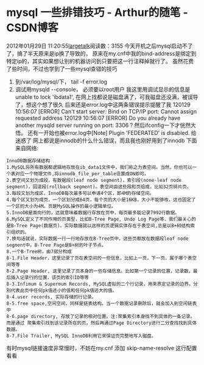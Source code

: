 # mysql 一些排错技巧 - Arthur的随笔 - CSDN博客
2012年01月29日 11:20:55[largetalk](https://me.csdn.net/largetalk)阅读数：3155
今天开机之后mysql启动不了了，搞了半天原来是ip换了导致的， 原来在my.cnf中我的bind-address是绑定到特定ip的，其实如果想让别的机器访问到只要把这一行注释掉就行了。
虽然花费了些时间，不过也学到了一些mysql查错的技巧
1. 到/var/log/mysql/下， tail -f error.log
2. 调试用mysqld --console， 必须要以root用户
我这里用调试显示的信息是unable to lock 'ibdata1', 在网上找都说是磁盘满了，可我磁盘还没满，被误导了，想这个想了很久
后来还是error.log中这两条错误提示提醒了我
120129 10:56:07 [ERROR] Can't start server: Bind on TCP/IP port: Cannot assign requested address
120129 10:56:07 [ERROR] Do you already have another mysqld server running on port: 3306 ?
然后ifconfig一下才恍然大悟。
还有一开始也被error.log中[Note] Plugin 'FEDERATED' is disabled. 给迷惑了
网上都说是innodb的什么什么错误，而且我也刚好用到了innodb
下面来自网络:
```
InnoDB数据存储结构
1.MySQL将所有数据都逻辑地存放在ib_data1文件中，我们称之为表空间。当然，你也可以一个表对应一个物理文件,将innodb_file_per_table设置成ON即可。
2.表空间又划为成段，有数据段(leaf node segment)，索引段(none-leaf node segment)，回滚段(rollback segment)。表空间由这些段和页组成，比如32页碎片页。
3.每段又划为成区，InnoDB每次最多可以申请4个区，即4M的存储空间。
4.每个区又划为成页，一个区划分成64页，每个页的大小是16KB，大小不能够改，这也固定了一个区的大小为4M。页是MySQL操作的最小逻辑单位。
5.InnoDB是面向行的，这就意味着数据行存放在页中，每页最多能记录7992行数据。
6.MySQL定义了不同作用的页类型，比如B-Tree Page, Undo Log Page等，我们最关心的是B-Tree Page(数据页)。实际数据就以这样的页逻辑实体存在于表空间,总是以B+树结构索引组织的。
7.换句话就说，实际数据一行一行地存放在B-Tree页中，这些页都放在数据段leaf node segment中。B-Tree Page是B+树的叶子节点。
8.一个B-Tree树，由7部分构成
8-1.File Header，这里记录了页在表空间的一些信息，比如上一页，下一页，属于哪个表空间等等
8-2.Page Header, 这里记录了页本身的一些存储信息。比如第一个记录的位置，记录数，最后插入记录行的位置，该页的索引ID等等
8-3.Infimum & Supermum Records, MySQL虚拟的二个行记录，用来界定记录的边界。分别代表此页中任何pk值还小的值和任何pk值还大的值。
8-4.user records, 实际存储的行记录。
8-5.free space,空闲空间，同样是链表结构。当一个数据记录删除后，就会加入到空闲链表中
8-6.page directory, 存放了记录的相对位置。注:聚集索引本身找不到具体的一条记录。而是通过 聚集索引找到该记录所在的页，然后再通过Page Directory进行二分查找找到具体数据。
8-7.File Trailer, MySQL InnoDB利用它来保证页完整地写入磁盘。
```
有时mysql链接速度非常慢时，不妨在my.cnf 添加 skip-name-resolve 这行配置看看
